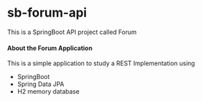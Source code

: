 # sb-forum-api
This is a SpringBoot API project called Forum

#### About the Forum Application

This is a simple application to study a REST Implementation using 

* SpringBoot
* Spring Data JPA
* H2 memory database
  
